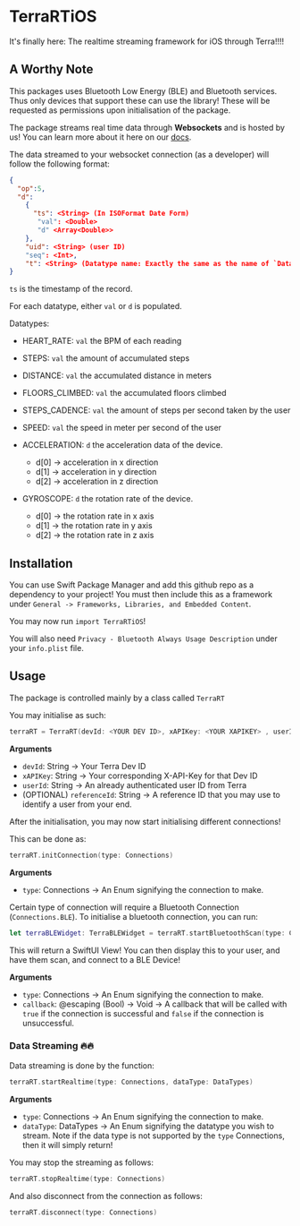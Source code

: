 # TerraRTiOS

It's finally here: The realtime streaming framework for iOS through Terra!!!!

## A Worthy Note

This packages uses Bluetooth Low Energy (BLE) and Bluetooth services. Thus only devices that support these can use the library! These will be requested as permissions upon initialisation of the package.

The package streams real time data through **Websockets** and is hosted by us! You can learn more about it here on our [docs](https://docs.tryterra.co/reference/using-the-websocket-api).

The data streamed to your websocket connection (as a developer) will follow the following format:

```json
{
  "op":5,
  "d":
    {
      "ts": <String> (In ISOFormat Date Form)
       "val": <Double>
       "d" <Array<Double>>
    },
    "uid": <String> (user ID)
    "seq": <Int>,
    "t": <String> (Datatype name: Exactly the same as the name of `DataTypes` enum)
}
```

`ts` is the timestamp of the record.

For each datatype, either `val` or `d` is populated.

Datatypes:
- HEART_RATE: `val` the BPM of each reading
- STEPS: `val` the amount of accumulated steps 
- DISTANCE: `val` the accumulated distance in meters
- FLOORS_CLIMBED: `val` the accumulated floors climbed
- STEPS_CADENCE: `val` the amount of steps per second taken by the user
- SPEED: `val` the speed in meter per second of the user
- ACCELERATION: `d` the acceleration data of the device. 
  - d[0] -> acceleration in x direction
  - d[1] -> acceleration in y direction
  - d[2] -> acceleration in z direction
  
- GYROSCOPE: `d` the rotation rate of the device.
  - d[0] -> the rotation rate in x axis
  - d[1] -> the rotation rate in y axis
  - d[2] -> the rotation rate in z axis

## Installation

You can use Swift Package Manager and add this github repo as a dependency to your project! You must then include this as a framework under 
`General -> Frameworks, Libraries, and Embedded Content`. 

You may now run `import TerraRTiOS`!

You will also need `Privacy - Bluetooth Always Usage Description` under your `info.plist` file. 

## Usage

The package is controlled mainly by a class called `TerraRT`

You may initialise as such:

```swift
terraRT = TerraRT(devId: <YOUR DEV ID>, xAPIKey: <YOUR XAPIKEY> , userId: <YOUR TERRA USER ID>, referenceId: <YOUR REFERENCE ID>
```

**Arguments**

- `devId`: String -> Your Terra Dev ID
- `xAPIKey`: String -> Your corresponding X-API-Key for that Dev ID
- `userId`: String -> An already authenticated user ID from Terra
- (OPTIONAL) `referenceId`: String -> A reference ID that you may use to identify a user from your end.

After the initialisation, you may now start initialising different connections!

This can be done as:

```swift
terraRT.initConnection(type: Connections)
```

**Arguments**

- `type`: Connections -> An Enum signifying the connection to make.

Certain type of connection will require a Bluetooth Connection (`Connections.BLE`). To initialise a bluetooth connection, you can run:

```swift
let terraBLEWidget: TerraBLEWidget = terraRT.startBluetoothScan(type: Connections, callback: @escaping (Bool) -> Void)
```

This will return a SwiftUI View! You can then display this to your user, and have them scan, and connect to a BLE Device! 

**Arguments**

- `type`: Connections -> An Enum signifying the connection to make.
- `callback`: @escaping (Bool) -> Void -> A callback that will be called with `true` if the connection is successful and `false` if the connection is unsuccessful.

### Data Streaming 🔥🔥

Data streaming is done by the function:

```swift
terraRT.startRealtime(type: Connections, dataType: DataTypes)
```
**Arguments**
- `type`: Connections -> An Enum signifying the connection to make.
- `dataType`: DataTypes -> An Enum signifying the datatype you wish to stream. Note if the data type is not supported by the `type` Connections, then it will simply return!

You may stop the streaming as follows:

```swift
terraRT.stopRealtime(type: Connections) 
```

And also disconnect from the connection as follows:

```swift
terraRT.disconnect(type: Connections)
```








